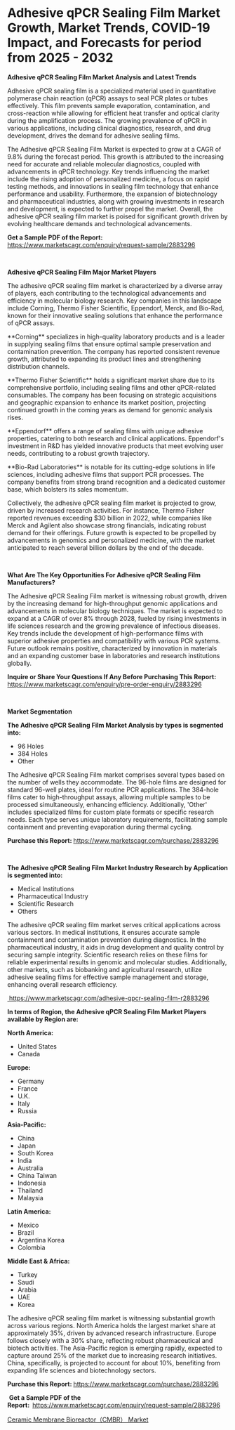 <p><h1>Adhesive qPCR Sealing Film Market Growth, Market Trends, COVID-19 Impact, and Forecasts for period from 2025 - 2032</h1></p><p><strong>Adhesive qPCR Sealing Film Market Analysis and Latest Trends</strong></p>
<p><p>Adhesive qPCR sealing film is a specialized material used in quantitative polymerase chain reaction (qPCR) assays to seal PCR plates or tubes effectively. This film prevents sample evaporation, contamination, and cross-reaction while allowing for efficient heat transfer and optical clarity during the amplification process. The growing prevalence of qPCR in various applications, including clinical diagnostics, research, and drug development, drives the demand for adhesive sealing films.</p><p>The Adhesive qPCR Sealing Film Market is expected to grow at a CAGR of 9.8% during the forecast period. This growth is attributed to the increasing need for accurate and reliable molecular diagnostics, coupled with advancements in qPCR technology. Key trends influencing the market include the rising adoption of personalized medicine, a focus on rapid testing methods, and innovations in sealing film technology that enhance performance and usability. Furthermore, the expansion of biotechnology and pharmaceutical industries, along with growing investments in research and development, is expected to further propel the market. Overall, the adhesive qPCR sealing film market is poised for significant growth driven by evolving healthcare demands and technological advancements.</p></p>
<p><strong>Get a Sample PDF of the Report:&nbsp;</strong> <a href="https://www.marketscagr.com/enquiry/request-sample/2883296?utm_campaign=3018&utm_medium=2&utm_source=Github&utm_content=ia&utm_term=13032025&utm_id=adhesive-qpcr-sealing-film">https://www.marketscagr.com/enquiry/request-sample/2883296</a></p>
<p>&nbsp;</p>
<p><strong>Adhesive qPCR Sealing Film Major Market Players</strong></p>
<p><p>The adhesive qPCR sealing film market is characterized by a diverse array of players, each contributing to the technological advancements and efficiency in molecular biology research. Key companies in this landscape include Corning, Thermo Fisher Scientific, Eppendorf, Merck, and Bio-Rad, known for their innovative sealing solutions that enhance the performance of qPCR assays.</p><p>**Corning** specializes in high-quality laboratory products and is a leader in supplying sealing films that ensure optimal sample preservation and contamination prevention. The company has reported consistent revenue growth, attributed to expanding its product lines and strengthening distribution channels.</p><p>**Thermo Fisher Scientific** holds a significant market share due to its comprehensive portfolio, including sealing films and other qPCR-related consumables. The company has been focusing on strategic acquisitions and geographic expansion to enhance its market position, projecting continued growth in the coming years as demand for genomic analysis rises.</p><p>**Eppendorf** offers a range of sealing films with unique adhesive properties, catering to both research and clinical applications. Eppendorf's investment in R&D has yielded innovative products that meet evolving user needs, contributing to a robust growth trajectory.</p><p>**Bio-Rad Laboratories** is notable for its cutting-edge solutions in life sciences, including adhesive films that support PCR processes. The company benefits from strong brand recognition and a dedicated customer base, which bolsters its sales momentum.</p><p>Collectively, the adhesive qPCR sealing film market is projected to grow, driven by increased research activities. For instance, Thermo Fisher reported revenues exceeding $30 billion in 2022, while companies like Merck and Agilent also showcase strong financials, indicating robust demand for their offerings. Future growth is expected to be propelled by advancements in genomics and personalized medicine, with the market anticipated to reach several billion dollars by the end of the decade.</p></p>
<p>&nbsp;</p>
<p><strong>What Are The Key Opportunities For Adhesive qPCR Sealing Film Manufacturers?</strong></p>
<p><p>The Adhesive qPCR Sealing Film market is witnessing robust growth, driven by the increasing demand for high-throughput genomic applications and advancements in molecular biology techniques. The market is expected to expand at a CAGR of over 8% through 2028, fueled by rising investments in life sciences research and the growing prevalence of infectious diseases. Key trends include the development of high-performance films with superior adhesive properties and compatibility with various PCR systems. Future outlook remains positive, characterized by innovation in materials and an expanding customer base in laboratories and research institutions globally.</p></p>
<p><strong>Inquire or Share Your Questions If Any Before Purchasing This Report:</strong> <a href="https://www.marketscagr.com/enquiry/pre-order-enquiry/2883296?utm_campaign=3018&utm_medium=2&utm_source=Github&utm_content=ia&utm_term=13032025&utm_id=adhesive-qpcr-sealing-film">https://www.marketscagr.com/enquiry/pre-order-enquiry/2883296</a></p>
<p>&nbsp;</p>
<p><strong>Market Segmentation</strong></p>
<p><strong>The Adhesive qPCR Sealing Film Market Analysis by types is segmented into:</strong></p>
<p><ul><li>96 Holes</li><li>384 Holes</li><li>Other</li></ul></p>
<p><p>The Adhesive qPCR Sealing Film market comprises several types based on the number of wells they accommodate. The 96-hole films are designed for standard 96-well plates, ideal for routine PCR applications. The 384-hole films cater to high-throughput assays, allowing multiple samples to be processed simultaneously, enhancing efficiency. Additionally, 'Other' includes specialized films for custom plate formats or specific research needs. Each type serves unique laboratory requirements, facilitating sample containment and preventing evaporation during thermal cycling.</p></p>
<p><strong>Purchase this Report:&nbsp;</strong><a href="https://www.marketscagr.com/purchase/2883296?utm_campaign=3018&utm_medium=2&utm_source=Github&utm_content=ia&utm_term=13032025&utm_id=adhesive-qpcr-sealing-film">https://www.marketscagr.com/purchase/2883296</a></p>
<p>&nbsp;</p>
<p><strong>The Adhesive qPCR Sealing Film Market Industry Research by Application is segmented into:</strong></p>
<p><ul><li>Medical Institutions</li><li>Pharmaceutical Industry</li><li>Scientific Research</li><li>Others</li></ul></p>
<p><p>The adhesive qPCR sealing film market serves critical applications across various sectors. In medical institutions, it ensures accurate sample containment and contamination prevention during diagnostics. In the pharmaceutical industry, it aids in drug development and quality control by securing sample integrity. Scientific research relies on these films for reliable experimental results in genomic and molecular studies. Additionally, other markets, such as biobanking and agricultural research, utilize adhesive sealing films for effective sample management and storage, enhancing overall research efficiency.</p></p>
<p><a href="https://www.marketscagr.com/adhesive-qpcr-sealing-film-r2883296?utm_campaign=3018&utm_medium=2&utm_source=Github&utm_content=ia&utm_term=13032025&utm_id=adhesive-qpcr-sealing-film">&nbsp;https://www.marketscagr.com/adhesive-qpcr-sealing-film-r2883296</a></p>
<p><strong>In terms of Region, the Adhesive qPCR Sealing Film Market Players available by Region are:</strong></p>
<p>
    <p> <strong> North America: </strong>
        <ul>
            <li>United States</li>
            <li>Canada</li>
        </ul>
        </p> 
    <p> <strong> Europe: </strong>
        <ul>
            <li>Germany</li>
            <li>France</li>
            <li>U.K.</li>
            <li>Italy</li>
            <li>Russia</li>
        </ul>
        </p> 
    <p> <strong> Asia-Pacific: </strong>
        <ul>
            <li>China</li>
            <li>Japan</li>
            <li>South Korea</li>
            <li>India</li>
            <li>Australia</li>
            <li>China Taiwan</li>
            <li>Indonesia</li>
            <li>Thailand</li>
            <li>Malaysia</li>
        </ul>
        </p> 
    <p> <strong> Latin America: </strong>
        <ul>
            <li>Mexico</li>
            <li>Brazil</li>
            <li>Argentina Korea</li>
            <li>Colombia</li>
        </ul>
        </p> 
    <p> <strong> Middle East & Africa: </strong>
        <ul>
            <li>Turkey</li>
            <li>Saudi</li>
            <li>Arabia</li>
            <li>UAE</li>
            <li>Korea</li>
        </ul>
    </p>
    </p>
<p><p>The adhesive qPCR sealing film market is witnessing substantial growth across various regions. North America holds the largest market share at approximately 35%, driven by advanced research infrastructure. Europe follows closely with a 30% share, reflecting robust pharmaceutical and biotech activities. The Asia-Pacific region is emerging rapidly, expected to capture around 25% of the market due to increasing research initiatives. China, specifically, is projected to account for about 10%, benefiting from expanding life sciences and biotechnology sectors.</p></p>
<p><strong>Purchase this Report: </strong><a href="https://www.marketscagr.com/purchase/2883296?utm_campaign=3018&utm_medium=2&utm_source=Github&utm_content=ia&utm_term=13032025&utm_id=adhesive-qpcr-sealing-film">https://www.marketscagr.com/purchase/2883296</a></p>
<p>&nbsp;<strong>Get a Sample PDF of the Report:&nbsp;&nbsp;</strong><a href="https://www.marketscagr.com/enquiry/request-sample/2883296?utm_campaign=3018&utm_medium=2&utm_source=Github&utm_content=ia&utm_term=13032025&utm_id=adhesive-qpcr-sealing-film">https://www.marketscagr.com/enquiry/request-sample/2883296</a></p>
<p><strong></strong></p>
<p><p><a href="https://github.com/rianttegang/Market-Research-Report-List-1/blob/main/ceramic-membrane-bioreactorcmbr-market.md?utm_campaign=3018&utm_medium=2&utm_source=Github&utm_content=ia&utm_term=13032025&utm_id=adhesive-qpcr-sealing-film">Ceramic Membrane Bioreactor（CMBR） Market</a></p></p>